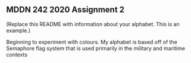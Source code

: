 ## MDDN 242 2020 Assignment 2

(Replace this README with information about your alphabet. This is an example.)

Beginning to experiment with colours. My alphabet is based off of the Semaphore flag system that is used primarily in the military and maritime contexts 

